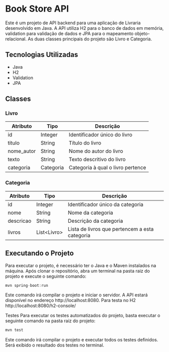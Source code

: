 # Book Store API
Este é um projeto de API backend para uma aplicação de Livraria desenvolvido em Java. A API utiliza H2 para o banco de dados em memória, validation para validação de dados e JPA para o mapeamento objeto-relacional. As duas classes principais do projeto são Livro e Categoria.

## Tecnologias Utilizadas
- Java
- H2
- Validation
- JPA
## Classes

### Livro

| Atributo    | Tipo     | Descrição                         |
| ----------- | -------- | --------------------------------- |
| id          | Integer  | Identificador único do livro      |
| titulo      | String   | Título do livro                   |
| nome_autor  | String   | Nome do autor do livro            |
| texto       | String   | Texto descritivo do livro         |
| categoria   | Categoria | Categoria à qual o livro pertence |

### Categoria

| Atributo  | Tipo          | Descrição                                |
| --------- | ------------- | ---------------------------------------- |
| id        | Integer       | Identificador único da categoria         |
| nome      | String        | Nome da categoria                        |
| descricao | String        | Descrição da categoria                   |
| livros    | List\<Livro\> | Lista de livros que pertencem a esta categoria |


## Executando o Projeto
Para executar o projeto, é necessário ter o Java e o Maven instalados na máquina. Após clonar o repositório, abra um terminal na pasta raiz do projeto e execute o seguinte comando:

```java
mvn spring-boot:run
```
Este comando irá compilar o projeto e iniciar o servidor. A API estará disponível no endereço http://localhost:8080.
Para testa no H2 http://localhost:8080/h2-console/

Testes
Para executar os testes automatizados do projeto, basta executar o seguinte comando na pasta raiz do projeto:

```java
mvn test
```
Este comando irá compilar o projeto e executar todos os testes definidos. Será exibido o resultado dos testes no terminal.




